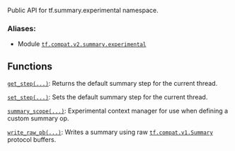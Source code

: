 Public API for tf.summary.experimental namespace.

### Aliases:

  * Module [`tf.compat.v2.summary.experimental`](/api_docs/python/tf/summary/experimental)

## Functions

[`get_step(...)`](https://tensorflow.google.cn/api_docs/python/tf/summary/experimental/get_step):
Returns the default summary step for the current thread.

[`set_step(...)`](https://tensorflow.google.cn/api_docs/python/tf/summary/experimental/set_step):
Sets the default summary step for the current thread.

[`summary_scope(...)`](https://tensorflow.google.cn/api_docs/python/tf/summary/experimental/summary_scope):
Experimental context manager for use when defining a custom summary op.

[`write_raw_pb(...)`](https://tensorflow.google.cn/api_docs/python/tf/summary/experimental/write_raw_pb):
Writes a summary using raw
[`tf.compat.v1.Summary`](https://tensorflow.google.cn/api_docs/python/tf/compat/v1/Summary)
protocol buffers.

